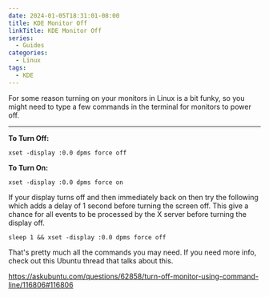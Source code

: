 ```yaml
---
date: 2024-01-05T18:31:01-08:00
title: KDE Monitor Off
linkTitle: KDE Monitor Off
series: 
  - Guides
categories:
  - Linux
tags:
  - KDE
---
```


For some reason turning on your monitors in Linux is a bit funky, so you might need to type a few commands in the terminal for monitors to power off.  

---



__To Turn Off:__

`xset -display :0.0 dpms force off` 

__To Turn On:__

`xset -display :0.0 dpms force on` 

If your display turns off and then immediately back on then try the following which adds a delay of 1 second before turning the screen off. This give a chance for all events to be processed by the X server before turning the display off.

`sleep 1 && xset -display :0.0 dpms force off`

That's pretty much all the commands you may need. If you need more info, check out this Ubuntu thread that talks about this.

https://askubuntu.com/questions/62858/turn-off-monitor-using-command-line/116806#116806